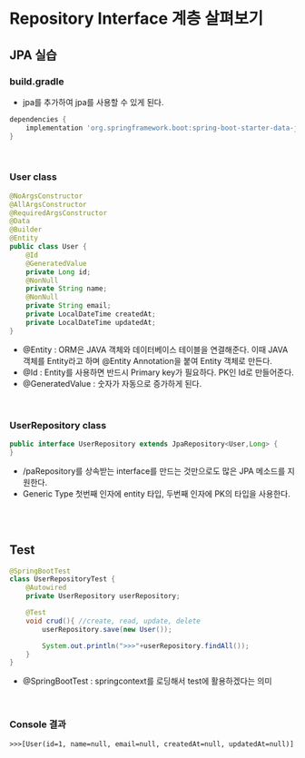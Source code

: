 # Repository Interface 계층 살펴보기



## JPA 실습

### build.gradle 
-  jpa를 추가하여 jpa를 사용할 수 있게 된다.

```gradle
dependencies {
	implementation 'org.springframework.boot:spring-boot-starter-data-jpa'
}
```

<br>

### User class

```java
@NoArgsConstructor
@AllArgsConstructor
@RequiredArgsConstructor 
@Data
@Builder
@Entity 
public class User {
    @Id 
    @GeneratedValue
    private Long id;
    @NonNull
    private String name;
    @NonNull
    private String email;
    private LocalDateTime createdAt; 
    private LocalDateTime updatedAt; 
}
```
- @Entity : ORM은 JAVA 객체와 데이터베이스 테이블을 연결해준다. 이때 JAVA 객체를 Entity라고 하며 @Entity Annotation을 붙여 Entity 객체로 만든다.
- @Id : Entity를 사용하면 반드시 Primary key가 필요하다. PK인 Id로 만들어준다.
- @GeneratedValue : 숫자가 자동으로 증가하게 된다.

<br>

### UserRepository class
```java
public interface UserRepository extends JpaRepository<User,Long> { 
}
```
- /paRepository를 상속받는 interface를 만드는 것만으로도 많은 JPA 메소드를 지원한다.
- Generic Type 첫번째 인자에 entity 타입, 두번째 인자에 PK의 타입을 사용한다.

<br><br>

## Test

```java
@SpringBootTest 
class UserRepositoryTest {
    @Autowired
    private UserRepository userRepository;

    @Test
    void crud(){ //create, read, update, delete
        userRepository.save(new User());

        System.out.println(">>>"+userRepository.findAll());
    }
}
```
- @SpringBootTest : springcontext를 로딩해서 test에 활용하겠다는 의미

<br>

### Console 결과

```
>>>[User(id=1, name=null, email=null, createdAt=null, updatedAt=null)]
```
